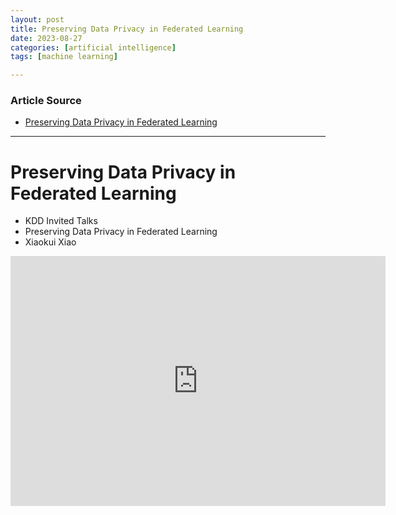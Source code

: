 ```yaml
---
layout: post
title: Preserving Data Privacy in Federated Learning
date: 2023-08-27
categories: [artificial intelligence]
tags: [machine learning]

---
```


### Article Source

* [Preserving Data Privacy in Federated Learning](https://www.youtube.com/watch?v=9y6g4dE9kzA)

---

# Preserving Data Privacy in Federated Learning

* KDD Invited Talks
* Preserving Data Privacy in Federated Learning
* Xiaokui Xiao



<iframe width="600" height="400" src="https://www.youtube.com/embed/9y6g4dE9kzA?si=gjXuxqf5Yt9vim2A" title="YouTube video player" frameborder="0" allow="accelerometer; autoplay; clipboard-write; encrypted-media; gyroscope; picture-in-picture; web-share" allowfullscreen></iframe>
